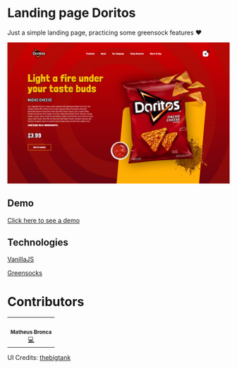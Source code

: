 # Landing page Doritos

 Just a simple landing page, practicing some greensock features ❤

![Capa do Projeto](/assets/cover.jpg)

## Demo
 [Click here to see a demo](https://matheusbronca.github.io/doritos-gsap/)

## Technologies

[VanillaJS](https://www.javascript.com/)

[Greensocks](https://greensock.com/)

# Contributors

<table>
  <tr>
    <td align="center"><a href="https://github.com/matheusbronca"><img src="https://avatars.githubusercontent.com/u/61763034?s=460&u=4f8a4c051799e94791d5ce14fddede0919a0780c&v=4" width="100px;" alt=""/><br /><sub><b>Matheus Bronca</b></sub></a><br /><a href="https://github.com/matheusbronca/doritos-gsap" title="Code">💻</a>
    </td>
  </tr>
</table>

UI Credits: [thebigtank](https://github.com/thebigtank/)
